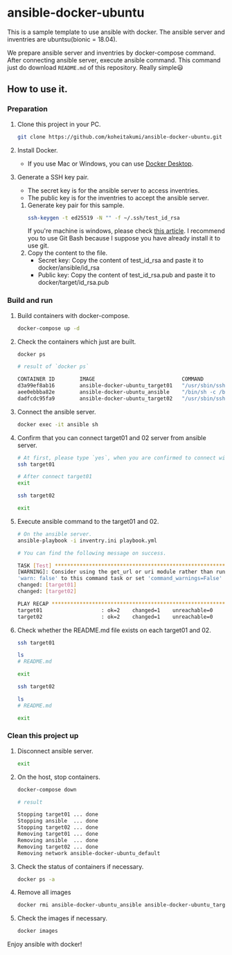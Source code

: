 # ansible-docker-ubuntu

This is a sample template to use ansible with docker.
The ansible server and inventries are ubuntsu(bionic = 18.04).

We prepare ansible server and inventries by docker-compose command. After connecting ansible server, execute ansible command. This command just do download `README.md` of this repository. Really simple😃

## How to use it.

### Preparation

1. Clone this project in your PC.
    ```bash
    git clone https://github.com/koheitakumi/ansible-docker-ubuntu.git
    ```
1. Install Docker.
    - If you use Mac or Windows, you can use [Docker Desktop](https://www.docker.com/products/docker-desktop).
1. Generate a SSH key pair.
    - The secret key is for the ansible server to access inventries.
    - The public key is for the inventries to accept the ansible server.

    1. Generate key pair for this sample.
        ```bash
        ssh-keygen -t ed25519 -N "" -f ~/.ssh/test_id_rsa
        ```
        If you're machine is windows, please check [this article](https://docs.joyent.com/public-cloud/getting-started/ssh-keys/generating-an-ssh-key-manually/manually-generating-your-ssh-key-in-windows). I recommend you to use Git Bash because I suppose you have already install it to use git.
    1. Copy the content to the file.
        - Secret key: Copy the content of test_id_rsa and paste it to docker/ansible/id_rsa
        - Public key: Copy the content of test_id_rsa.pub and paste it to docker/target/id_rsa.pub

### Build and run

1. Build containers with docker-compose.
    ```bash
    docker-compose up -d
    ```
1. Check the containers which just are built.
    ```bash
    docker ps
    ```
    ```bash
    # result of `docker ps`

    CONTAINER ID        IMAGE                            COMMAND                  CREATED             STATUS              PORTS               NAMES
    d3a99ef8ab16        ansible-docker-ubuntu_target01   "/usr/sbin/sshd -D"      20 minutes ago      Up 20 minutes       22/tcp              target01
    aee0ebbba82e        ansible-docker-ubuntu_ansible    "/bin/sh -c /bin/bash"   20 minutes ago      Up 20 minutes                           ansible
    dadfcdc95fa9        ansible-docker-ubuntu_target02   "/usr/sbin/sshd -D"      20 minutes ago      Up 20 minutes       22/tcp              target02
    ```
1. Connect the ansible server.
    ```bash
    docker exec -it ansible sh
    ```
1. Confirm that you can connect target01 and 02 server from ansible server.
    ```bash
    # At first, please type `yes`, when you are confirmed to connect with ssh.
    ssh target01

    # After connect target01
    exit
    ```
    ```bash
    ssh target02

    exit
    ```
1. Execute ansible command to the target01 and 02.
    ```bash
    # On the ansible server.
    ansible-playbook -i inventry.ini playbook.yml
    ```
    ```bash
    # You can find the following message on success.

    TASK [Test] ********************************************************************************************************************************************************
    [WARNING]: Consider using the get_url or uri module rather than running 'wget'.  If you need to use command because get_url or uri is insufficient you can add
    'warn: false' to this command task or set 'command_warnings=False' in ansible.cfg to get rid of this message.
    changed: [target01]
    changed: [target02]

    PLAY RECAP *********************************************************************************************************************************************************
    target01                   : ok=2    changed=1    unreachable=0    failed=0    skipped=0    rescued=0    ignored=0   
    target02                   : ok=2    changed=1    unreachable=0    failed=0    skipped=0    rescued=0    ignored=0   
    ```
1. Check whether the README.md file exists on each target01 and 02.
    ```bash
    ssh target01

    ls
    # README.md

    exit
    ```
    ```bash
    ssh target02

    ls
    # README.md

    exit
    ```

### Clean this project up

1. Disconnect ansible server.
    ```bash
    exit
    ```
1. On the host, stop containers.
    ```bash
    docker-compose down
    ```
    ```bash
    # result

    Stopping target01 ... done
    Stopping ansible  ... done
    Stopping target02 ... done
    Removing target01 ... done
    Removing ansible  ... done
    Removing target02 ... done
    Removing network ansible-docker-ubuntu_default
    ```
1. Check the status of containers if necessary.
    ```bash
    docker ps -a
    ```
1. Remove all images
    ```bash
    docker rmi ansible-docker-ubuntu_ansible ansible-docker-ubuntu_target01 ansible-docker-ubuntu_target02
    ```
1. Check the images if necessary.
    ```bash
    docker images
    ```

Enjoy ansible with docker!
